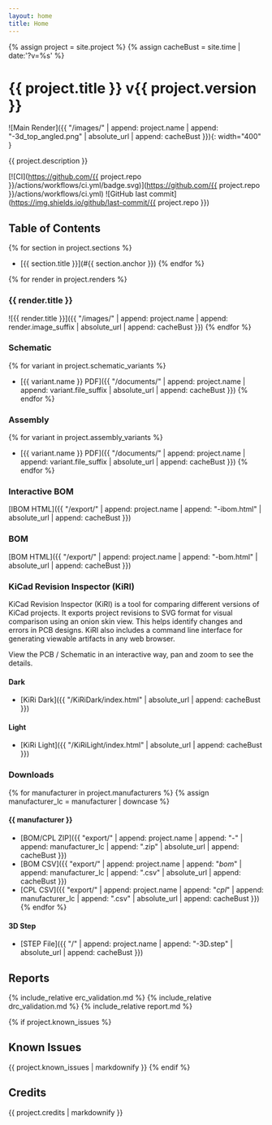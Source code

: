 ```yaml
---
layout: home
title: Home
---
```


{% assign project = site.project %}
{% assign cacheBust = site.time | date:'?v=%s' %}
# {{ project.title }} v{{ project.version }}
![Main Render]({{ "/images/" | append: project.name | append: "-3d_top_angled.png" | absolute_url | append: cacheBust }}){: width="400" }

{{ project.description }}

[![CI](https://github.com/{{ project.repo }}/actions/workflows/ci.yml/badge.svg)](https://github.com/{{ project.repo }}/actions/workflows/ci.yml)
![GitHub last commit](https://img.shields.io/github/last-commit/{{ project.repo }})

## Table of Contents
{% for section in project.sections %}
- [{{ section.title }}](#{{ section.anchor }})
{% endfor %}

{% for render in project.renders %}
### {{ render.title }}
![{{ render.title }}]({{ "/images/" | append: project.name | append: render.image_suffix | absolute_url | append: cacheBust }})
{% endfor %}

### Schematic
{% for variant in project.schematic_variants %}
- [{{ variant.name }} PDF]({{ "/documents/" | append: project.name | append: variant.file_suffix | absolute_url | append: cacheBust }})
{% endfor %}

### Assembly
{% for variant in project.assembly_variants %}
- [{{ variant.name }} PDF]({{ "/documents/" | append: project.name | append: variant.file_suffix | absolute_url | append: cacheBust }})
{% endfor %}

### Interactive BOM
[IBOM HTML]({{ "/export/" | append: project.name | append: "-ibom.html" | absolute_url | append: cacheBust }})

### BOM
[BOM HTML]({{ "/export/" | append: project.name | append: "-bom.html" | absolute_url | append: cacheBust }})


### KiCad Revision Inspector (KiRI)

KiCad Revision Inspector (KiRI) is a tool for comparing different versions of KiCad projects. It exports project revisions to SVG format for visual comparison using an onion skin view. This helps identify changes and errors in PCB designs. KiRI also includes a command line interface for generating viewable artifacts in any web browser.

View the PCB / Schematic in an interactive way, pan and zoom to see the details.

#### Dark

- [KiRi Dark]({{ "/KiRiDark/index.html" | absolute_url | append: cacheBust }})

#### Light

- [KiRi Light]({{ "/KiRiLight/index.html" | absolute_url | append: cacheBust }})

### Downloads
{% for manufacturer in project.manufacturers %}
{% assign manufacturer_lc = manufacturer | downcase %}
#### {{ manufacturer }}
- [BOM/CPL ZIP]({{ "export/" | append: project.name | append: "-" | append: manufacturer_lc | append: ".zip" | absolute_url | append: cacheBust }})
- [BOM CSV]({{ "export/" | append: project.name | append: "_bom_" | append: manufacturer_lc | append: ".csv" | absolute_url | append: cacheBust }})
- [CPL CSV]({{ "export/" | append: project.name | append: "_cpl_" | append: manufacturer_lc | append: ".csv" | absolute_url | append: cacheBust }})
{% endfor %}

#### 3D Step
- [STEP File]({{ "/" | append: project.name | append: "-3D.step" | absolute_url | append: cacheBust }})

## Reports
{% include_relative erc_validation.md %}
{% include_relative drc_validation.md %}
{% include_relative report.md %}

{% if project.known_issues %}
## Known Issues
{{ project.known_issues | markdownify }}
{% endif %}

## Credits
{{ project.credits | markdownify }}